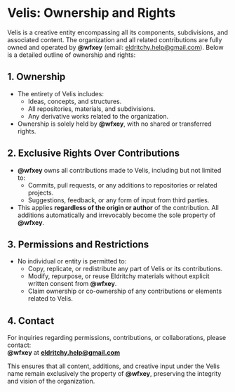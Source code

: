 # Velis: Ownership and Rights

Velis is a creative entity encompassing all its components, subdivisions, and associated content. The organization and all related contributions are fully owned and operated by **@wfxey** (email: eldritchy.help@gmail.com). Below is a detailed outline of ownership and rights:

## 1. **Ownership**
- The entirety of Velis includes:
  - Ideas, concepts, and structures.
  - All repositories, materials, and subdivisions.
  - Any derivative works related to the organization.
- Ownership is solely held by **@wfxey**, with no shared or transferred rights.

## 2. **Exclusive Rights Over Contributions**
- **@wfxey** owns all contributions made to Velis, including but not limited to:
  - Commits, pull requests, or any additions to repositories or related projects.
  - Suggestions, feedback, or any form of input from third parties.
- This applies **regardless of the origin or author** of the contribution. All additions automatically and irrevocably become the sole property of **@wfxey**.

## 3. **Permissions and Restrictions**
- No individual or entity is permitted to:
  - Copy, replicate, or redistribute any part of Velis or its contributions.
  - Modify, repurpose, or reuse Eldritchy materials without explicit written consent from **@wfxey**.
  - Claim ownership or co-ownership of any contributions or elements related to Velis.

## 4. **Contact**
For inquiries regarding permissions, contributions, or collaborations, please contact:  
**@wfxey** at **eldritchy.help@gmail.com**

This ensures that all content, additions, and creative input under the Velis name remain exclusively the property of **@wfxey**, preserving the integrity and vision of the organization.
